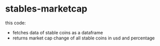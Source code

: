 # stables-marketcap

this code:
* fetches data of stable coins as a dataframe
* returns market cap change of all stable coins in usd and percentage
